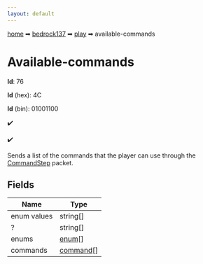 ```yaml
---
layout: default
---
```


[home](/) ➡ [bedrock137](/protocol/bedrock137) ➡ [play](/protocol/bedrock137/play) ➡ available-commands

# Available-commands

**Id**: 76

**Id** (hex): 4C

**Id** (bin): 01001100

✔️

✔️

Sends a list of the commands that the player can use through the [CommandStep](#play_command-step) packet.

## Fields

Name | Type
---|---
enum values | string[]
? | string[]
enums | [enum](/protocol/bedrock137/types/enum)[]
commands | [command](/protocol/bedrock137/types/command)[]

